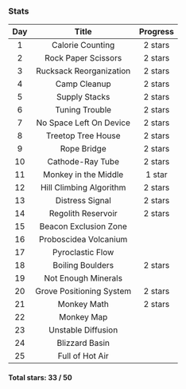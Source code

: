 ### Stats

|  Day  |  Title  |  Progress  |
|:-----:|:-------:|:----------:|
|   1   | Calorie Counting | 2 stars |
|   2   | Rock Paper Scissors | 2 stars |
|   3   | Rucksack Reorganization | 2 stars |
|   4   | Camp Cleanup | 2 stars |
|   5   | Supply Stacks | 2 stars |
|   6   | Tuning Trouble | 2 stars |
|   7   | No Space Left On Device | 2 stars |
|   8   | Treetop Tree House | 2 stars |
|   9   | Rope Bridge | 2 stars |
|  10   | Cathode-Ray Tube | 2 stars |
|  11   | Monkey in the Middle | 1 star |
|  12   | Hill Climbing Algorithm | 2 stars |
|  13   | Distress Signal | 2 stars |
|  14   | Regolith Reservoir | 2 stars |
|  15   | Beacon Exclusion Zone |  |
|  16   | Proboscidea Volcanium |  |
|  17   | Pyroclastic Flow |  |
|  18   | Boiling Boulders | 2 stars |
|  19   | Not Enough Minerals |  |
|  20   | Grove Positioning System | 2 stars |
|  21   | Monkey Math | 2 stars |
|  22   | Monkey Map |  |
|  23   | Unstable Diffusion |  |
|  24   | Blizzard Basin |  |
|  25   | Full of Hot Air |  |

#### Total stars: 33 / 50
